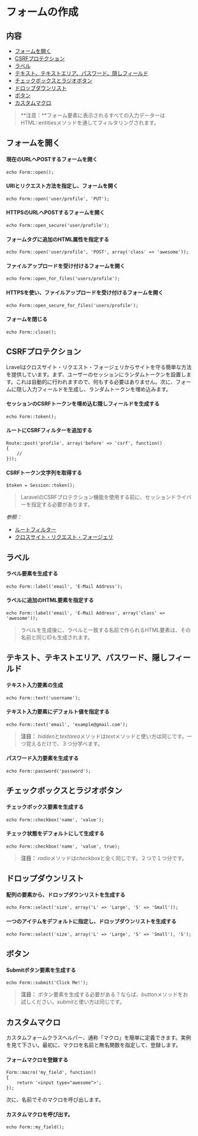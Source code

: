 # フォームの作成

## 内容

- [フォームを開く](#opening-a-form)
- [CSRFプロテクション](#csrf-protection)
- [ラベル](#labels)
- [テキスト、テキストエリア、パスワード、隠しフィールド](#text)
- [チェックボックスとラジオボタン](#checkboxes-and-radio-buttons)
- [ドロップダウンリスト](#drop-down-lists)
- [ボタン](#buttons)
- [カスタムマクロ](#custom-macros)

> **注意：**フォーム要素に表示されるすべての入力データーはHTML::entitiesメソッドを通してフィルタリングされます。

<a name="opening-a-form"></a>
## フォームを開く

#### 現在のURLへPOSTするフォームを開く

	echo Form::open();

#### URIとリクエスト方法を指定し、フォームを開く

	echo Form::open('user/profile', 'PUT');

#### HTTPSのURLへPOSTするフォームを開く

	echo Form::open_secure('user/profile');

#### フォームタグに追加のHTML属性を指定する

	echo Form::open('user/profile', 'POST', array('class' => 'awesome'));

#### ファイルアップロードを受け付けるフォームを開く

	echo Form::open_for_files('users/profile');

#### HTTPSを使い、ファイルアップロードを受け付けるフォームを開く

	echo Form::open_secure_for_files('users/profile');

#### フォームを閉じる

	echo Form::close();

<a name="csrf-protection"></a>
## CSRFプロテクション

Lravelはクロスサイト・リクエスト・フォージェリからサイトを守る簡単な方法を提供しています。まず、ユーザーのセッションにランダムトークンを設置します。これは自動的に行われますので、何もする必要はありません。次に、フォームに隠し入力フィールドを生成し、ランダムトークンを埋め込みます。

#### セッションのCSRFトークンを埋め込む隠しフィールドを生成する

	echo Form::token();

#### ルートにCSRFフィルターを追加する

	Route::post('profile', array('before' => 'csrf', function()
	{
		//
	}));

#### CSRFトークン文字列を取得する

	$token = Session::token();

> LaravelのCSRFプロテクション機能を使用する前に、セッションドライバーを指定する必要があります。

*参照：*

- [ルートフィルター](/docs/routing#filters)
- [クロスサイト・リクエスト・フォージェリ](http://ja.wikipedia.org/wiki/%E3%82%AF%E3%83%AD%E3%82%B9%E3%82%B5%E3%82%A4%E3%83%88%E3%83%AA%E3%82%AF%E3%82%A8%E3%82%B9%E3%83%88%E3%83%95%E3%82%A9%E3%83%BC%E3%82%B8%E3%82%A7%E3%83%AA)

<a name="labels"></a>
## ラベル

#### ラベル要素を生成する

	echo Form::label('email', 'E-Mail Address');

#### ラベルに追加のHTML要素を指定する

	echo Form::label('email', 'E-Mail Address', array('class' => 'awesome'));

> ラベルを生成後に、ラベルと一致する名前で作られるHTML要素は、その名前と同じIDも生成されます。

<a name="text"></a>
## テキスト、テキストエリア、パスワード、隠しフィールド

#### テキスト入力要素の生成

	echo Form::text('username');

#### テキスト入力要素にデフォルト値を指定する

	echo Form::text('email', 'example@gmail.com');

> **注目：** *hidden*と*textarea*メソッドは*text*メソッドと使い方は同じです。一つ覚えるだけで、３つ分学べます。

#### パスワード入力要素を生成する

	echo Form::password('password');

<a name="checkboxes-and-radio-buttons"></a>
## チェックボックスとラジオボタン

#### チェックボックス要素を生成する

	echo Form::checkbox('name', 'value');

#### チェック状態をデフォルトにして生成する

	echo Form::checkbox('name', 'value', true);

> **注目：** *radio*メソッドは*checkbox*と全く同じです。２つで１つ分です。

<a name="drop-down-lists"></a>
## ドロップダウンリスト

#### 配列の要素から、ドロップダウンリストを生成する

	echo Form::select('size', array('L' => 'Large', 'S' => 'Small'));

#### 一つのアイテムをデフォルトに指定し、ドロップダウンリストを生成する

	echo Form::select('size', array('L' => 'Large', 'S' => 'Small'), 'S');

<a name="buttons"></a>
## ボタン

#### Submitボタン要素を生成する

	echo Form::submit('Click Me!');

> **注目：** ボタン要素を生成する必要がある？ならば、*button*メソッドをお試しください。*submit*と使い方は同じです。

<a name="custom-macros"></a>
## カスタムマクロ

カスタムフォームクラスヘルパー、通称「マクロ」を簡単に定義できます。実例を見て下さい。最初に、マクロを名前と無名関数を指定して、登録します。

#### フォームマクロを登録する

	Form::macro('my_field', function()
	{
		return '<input type="awesome">';
	});

次に、名前でそのマクロを呼び出します。

#### カスタムマクロを呼び出す。

	echo Form::my_field();